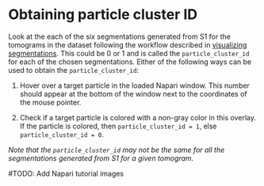 

# Obtaining particle cluster ID

Look at the each of the six segmentations generated from S1 for the tomograms in the dataset following the workflow described in [visualizing segmentations](visualizing_segmentations.md).  This could be 0 or 1 and is called the `particle_cluster_id` for each of the chosen segmentations. Either of the following ways can be used to obtain the `particle_cluster_id`:

1. Hover over a target particle in the loaded Napari window. This number should appear at the bottom of the window next to the coordinates of the mouse pointer.

2. Check if a target particle is colored with a non-gray color in this overlay. If the particle is colored, then `particle_cluster_id = 1`, else `particle_cluster_id = 0`.

*Note that the `particle_cluster_id` may not be the same for all the segmentations generated from S1 for a given tomogram.*

#TODO: Add Napari tutorial images